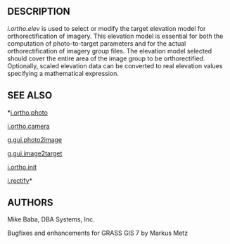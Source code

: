 
## DESCRIPTION

*i.ortho.elev* is used to select or modify the target elevation
model for orthorectification of imagery.
This elevation model is essential for both the computation of photo-to-target
parameters and for the actual orthorectification of imagery group files.
The elevation model selected should cover the entire area of the image
group to be orthorectified.
Optionally, scaled elevation data can be converted to real elevation values
specifying a mathematical expression.

## SEE ALSO

*[i.ortho.photo](i.ortho.photo.html)

[i.ortho.camera](i.ortho.camera.html)

[g.gui.photo2image](g.gui.photo2image.html)

[g.gui.image2target](g.gui.image2target.html)

[i.ortho.init](i.ortho.init.html)

[i.rectify](i.rectify.html)*

## AUTHORS

Mike Baba, DBA Systems, Inc.

Bugfixes and enhancements for GRASS GIS 7 by Markus Metz
